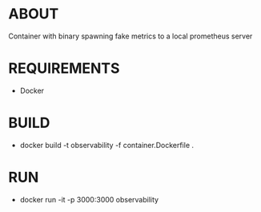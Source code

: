 # ABOUT
Container with binary spawning fake metrics to a local prometheus server
# REQUIREMENTS
* Docker
# BUILD
* docker build -t observability -f container.Dockerfile .
# RUN
* docker run -it -p 3000:3000 observability
